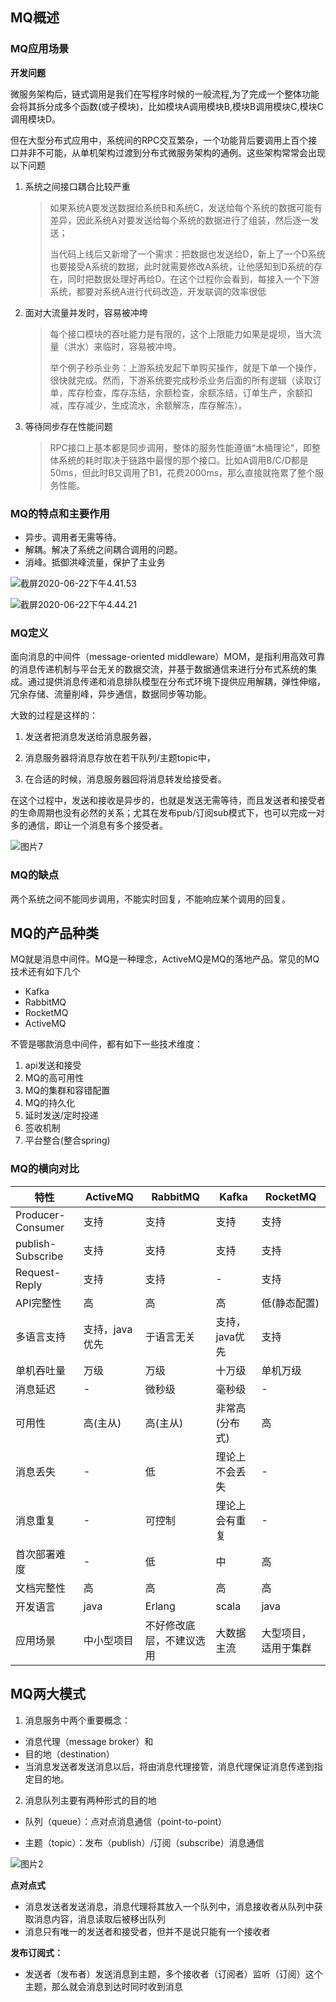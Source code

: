 ## MQ概述

### MQ应用场景

**开发问题**

微服务架构后，链式调用是我们在写程序时候的一般流程,为了完成一个整体功能会将其拆分成多个函数(或子模块)，比如模块A调用模块B,模块B调用模块C,模块C调用模块D。

但在大型分布式应用中，系统间的RPC交互繁杂，一个功能背后要调用上百个接口并非不可能，从单机架构过渡到分布式微服务架构的通例。这些架构常常会出现以下问题

1. 系统之间接口耦合比较严重

   > 如果系统A要发送数据给系统B和系统C，发送给每个系统的数据可能有差异，因此系统A对要发送给每个系统的数据进行了组装，然后逐一发送；
   >
   > 当代码上线后又新增了一个需求：把数据也发送给D，新上了一个D系统也要接受A系统的数据，此时就需要修改A系统，让他感知到D系统的存在，同时把数据处理好再给D。在这个过程你会看到，每接入一个下游系统，都要对系统A进行代码改造，开发联调的效率很低

2. 面对大流量并发时，容易被冲垮

   >每个接口模块的吞吐能力是有限的，这个上限能力如果是堤坝，当大流量（洪水）来临时，容易被冲垮。
   >
   >举个例子秒杀业务：上游系统发起下单购买操作，就是下单一个操作，很快就完成。然而，下游系统要完成秒杀业务后面的所有逻辑（读取订单，库存检查，库存冻结，余额检查，余额冻结，订单生产，余额扣减，库存减少，生成流水，余额解冻，库存解冻）。

3. 等待同步存在性能问题

   >RPC接口上基本都是同步调用，整体的服务性能遵循“木桶理论”，即整体系统的耗时取决于链路中最慢的那个接口。比如A调用B/C/D都是50ms，但此时B又调用了B1，花费2000ms，那么直接就拖累了整个服务性能。

### MQ的特点和主要作用

* 异步。调用者无需等待。
* 解耦。解决了系统之间耦合调用的问题。
* 消峰。抵御洪峰流量，保护了主业务

![截屏2020-06-22下午4.41.53](https://gitee.com/Sunxz007/PicStorage/raw/master/imgs/20200622164309.png)

![截屏2020-06-22下午4.44.21](https://gitee.com/Sunxz007/PicStorage/raw/master/imgs/20200622164521.png)

### MQ定义

面向消息的中间件（message-oriented middleware）MOM，是指利用高效可靠的消息传递机制与平台无关的数据交流，并基于数据通信来进行分布式系统的集成。通过提供消息传递和消息排队模型在分布式环境下提供应用解耦，弹性伸缩，冗余存储、流量削峰，异步通信，数据同步等功能。

大致的过程是这样的：

1. 发送者把消息发送给消息服务器，

2. 消息服务器将消息存放在若干队列/主题topic中，

3. 在合适的时候，消息服务器回将消息转发给接受者。

在这个过程中，发送和接收是异步的，也就是发送无需等待，而且发送者和接受者的生命周期也没有必然的关系；尤其在发布pub/订阅sub模式下，也可以完成一对多的通信，即让一个消息有多个接受者。

![图片7](https://gitee.com/Sunxz007/PicStorage/raw/master/imgs/20200623082123.png)

### MQ的缺点

两个系统之间不能同步调用，不能实时回复，不能响应某个调用的回复。

## MQ的产品种类

MQ就是消息中间件。MQ是一种理念，ActiveMQ是MQ的落地产品。常见的MQ技术还有如下几个

* Kafka
* RabbitMQ
* RocketMQ
* ActiveMQ

不管是哪款消息中间件，都有如下一些技术维度：

1. api发送和接受
2. MQ的高可用性
3. MQ的集群和容错配置
4. MQ的持久化
5. 延时发送/定时投递
6. 签收机制
7. 平台整合(整合spring)

### MQ的横向对比

| 特性              | ActiveMQ       | RabbitMQ                 | Kafka          | RocketMQ             |
| ----------------- | -------------- | ------------------------ | -------------- | -------------------- |
| Producer-Consumer | 支持           | 支持                     | 支持           | 支持                 |
| publish-Subscribe | 支持           | 支持                     | 支持           | 支持                 |
| Request-Reply     | 支持           | 支持                     | -              | 支持                 |
| API完整性         | 高             | 高                       | 高             | 低(静态配置)         |
| 多语言支持        | 支持，java优先 | 于语言无关               | 支持，java优先 | 支持                 |
| 单机吞吐量        | 万级           | 万级                     | 十万级         | 单机万级             |
| 消息延迟          | -              | 微秒级                   | 毫秒级         | -                    |
| 可用性            | 高(主从)       | 高(主从)                 | 非常高(分布式) | 高                   |
| 消息丢失          | -              | 低                       | 理论上不会丢失 | -                    |
| 消息重复          | -              | 可控制                   | 理论上会有重复 | -                    |
| 首次部署难度      | -              | 低                       | 中             | 高                   |
| 文档完整性        | 高             | 高                       | 高             | 高                   |
| 开发语言          | java           | Erlang                   | scala          | java                 |
| 应用场景          | 中小型项目     | 不好修改底层，不建议选用 | 大数据主流     | 大型项目，适用于集群 |

## MQ两大模式

1. 消息服务中两个重要概念：

* 消息代理（message broker）和
* 目的地（destination）
* 当消息发送者发送消息以后，将由消息代理接管，消息代理保证消息传递到指定目的地。

2. 消息队列主要有两种形式的目的地

* 队列（queue）：点对点消息通信（point-to-point）

* 主题（topic）：发布（publish）/订阅（subscribe）消息通信

![图片2](https://gitee.com/Sunxz007/PicStorage/raw/master/imgs/20200623153026.png)

 **点对点式**

* 消息发送者发送消息，消息代理将其放入一个队列中，消息接收者从队列中获取消息内容，消息读取后被移出队列
* 消息只有唯一的发送者和接受者，但并不是说只能有一个接收者

**发布订阅式：**

* 发送者（发布者）发送消息到主题，多个接收者（订阅者）监听（订阅）这个主题，那么就会消息到达时同时收到消息

### 